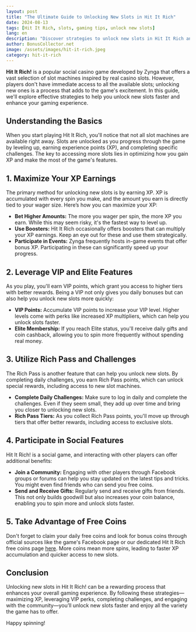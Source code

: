 ```yaml
---
layout: post
title: "The Ultimate Guide to Unlocking New Slots in Hit It Rich"
date: 2024-08-13
tags: [Hit It Rich, slots, gaming tips, unlock new slots]
lang: en
description: "Discover strategies to unlock new slots in Hit It Rich and maximize your gaming experience."
author: BonusCollector.net
image: /assets/images/hit-it-rich.jpeg
category: hit-it-rich
---
```


**Hit It Rich!** is a popular social casino game developed by Zynga that offers a vast selection of slot machines inspired by real casino slots. However, players don't have immediate access to all the available slots; unlocking new ones is a process that adds to the game's excitement. In this guide, we'll explore effective strategies to help you unlock new slots faster and enhance your gaming experience.

## Understanding the Basics

When you start playing Hit It Rich, you'll notice that not all slot machines are available right away. Slots are unlocked as you progress through the game by leveling up, earning experience points (XP), and completing specific challenges. The key to accessing more slots lies in optimizing how you gain XP and make the most of the game's features.

## 1. Maximize Your XP Earnings

The primary method for unlocking new slots is by earning XP. XP is accumulated with every spin you make, and the amount you earn is directly tied to your wager size. Here’s how you can maximize your XP:

- **Bet Higher Amounts:** The more you wager per spin, the more XP you earn. While this may seem risky, it's the fastest way to level up.
- **Use Boosters:** Hit It Rich occasionally offers boosters that can multiply your XP earnings. Keep an eye out for these and use them strategically.
- **Participate in Events:** Zynga frequently hosts in-game events that offer bonus XP. Participating in these can significantly speed up your progress.

## 2. Leverage VIP and Elite Features

As you play, you'll earn VIP points, which grant you access to higher tiers with better rewards. Being a VIP not only gives you daily bonuses but can also help you unlock new slots more quickly:

- **VIP Points:** Accumulate VIP points to increase your VIP level. Higher levels come with perks like increased XP multipliers, which can help you unlock slots faster.
- **Elite Membership:** If you reach Elite status, you'll receive daily gifts and coin cashback, allowing you to spin more frequently without spending real money.

## 3. Utilize Rich Pass and Challenges

The Rich Pass is another feature that can help you unlock new slots. By completing daily challenges, you earn Rich Pass points, which can unlock special rewards, including access to new slot machines.

- **Complete Daily Challenges:** Make sure to log in daily and complete the challenges. Even if they seem small, they add up over time and bring you closer to unlocking new slots.
- **Rich Pass Tiers:** As you collect Rich Pass points, you'll move up through tiers that offer better rewards, including access to exclusive slots.

## 4. Participate in Social Features

Hit It Rich! is a social game, and interacting with other players can offer additional benefits:

- **Join a Community:** Engaging with other players through Facebook groups or forums can help you stay updated on the latest tips and tricks. You might even find friends who can send you free coins.
- **Send and Receive Gifts:** Regularly send and receive gifts from friends. This not only builds goodwill but also increases your coin balance, enabling you to spin more and unlock slots faster.

## 5. Take Advantage of Free Coins

Don't forget to claim your daily free coins and look for bonus coins through official sources like the game's Facebook page or our dedicated Hit It Rich free coins page [here](https://bonuscollector.net/hit-it-rich-free-coins/). More coins mean more spins, leading to faster XP accumulation and quicker access to new slots.

## Conclusion

Unlocking new slots in Hit It Rich! can be a rewarding process that enhances your overall gaming experience. By following these strategies—maximizing XP, leveraging VIP perks, completing challenges, and engaging with the community—you’ll unlock new slots faster and enjoy all the variety the game has to offer.

Happy spinning!